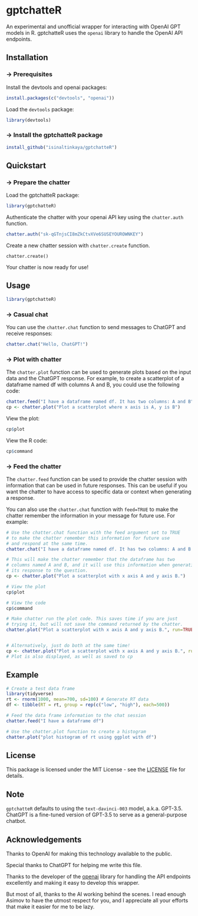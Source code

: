 # gptchatteR
An experimental and unofficial wrapper for interacting with OpenAI GPT models in R. 
gptchatteR uses the `openai` library to handle the OpenAI API endpoints.

## Installation

### &#8594; Prerequisites
Install the devtools and openai packages:

```R
install.packages(c("devtools", "openai"))
```

Load the `devtools` package:
```R
library(devtools)
```

### &#8594; Install the gptchatteR package

```r
install_github("isinaltinkaya/gptchatteR")
```

## Quickstart 

### &#8594; Prepare the chatter

Load the gptchatteR package:

```R
library(gptchatteR)
```

Authenticate the chatter with your openai API key using the `chatter.auth` function.

```R
chatter.auth("sk-qGTnjsCI8mZkCtvXVe6SUSEYOUROWNKEY")
```

Create a new chatter session with `chatter.create` function.


```
chatter.create()
```

Your chatter is now ready for use! 


## Usage

```R
library(gptchatteR)
```

### &#8594; Casual chat

You can use the `chatter.chat` function to send messages to ChatGPT and receive responses:

```R
chatter.chat("Hello, ChatGPT!")
```

### &#8594; Plot with chatter

The `chatter.plot` function can be used to generate plots based on the input data and the ChatGPT response. For example, to create a scatterplot of a dataframe named df with columns A and B, you could use the following code:

```R
chatter.feed("I have a dataframe named df. It has two columns: A and B")
cp <- chatter.plot("Plot a scatterplot where x axis is A, y is B")
```

View the plot:

```R
cp$plot
```

View the R code:

```R
cp$command
```


### &#8594; Feed the chatter

The `chatter.feed` function can be used to provide the chatter session with information that can be used in future responses. This can be useful if you want the chatter to have access to specific data or context when generating a response.

You can also use the `chatter.chat` function with `feed=TRUE` to make the chatter remember the information in your message for future use. For example:

```R
# Use the chatter.chat function with the feed argument set to TRUE 
# to make the chatter remember this information for future use
# and respond at the same time.
chatter.chat("I have a dataframe named df. It has two columns: A and B. What are my column names?",feed=TRUE)

# This will make the chatter remember that the dataframe has two 
# columns named A and B, and it will use this information when generating 
# its response to the question.
cp <- chatter.plot("Plot a scatterplot with x axis A and y axis B.")

# View the plot
cp$plot

# View the code
cp$command

# Make chatter run the plot code. This saves time if you are just
# trying it, but will not save the command returned by the chatter.
chatter.plot("Plot a scatterplot with x axis A and y axis B.", run=TRUE)


# Alternatively, just do both at the same time!
cp <- chatter.plot("Plot a scatterplot with x axis A and y axis B.", run=TRUE)
# Plot is also displayed, as well as saved to cp
```

## Example

```R
# Create a test data frame
library(tidyverse)
rt <- rnorm(1000, mean=700, sd=100) # Generate RT data
df <- tibble(RT = rt, group = rep(c("low", "high"), each=500))

# Feed the data frame information to the chat session
chatter.feed("I have a dataframe df")

# Use the chatter.plot function to create a histogram
chatter.plot("plot histogram of rt using ggplot with df")
```

## License

This package is licensed under the MIT License - see the [LICENSE](LICENSE) file for details.


## Note


`gptchatteR` defaults to using the `text-davinci-003` model, a.k.a. GPT-3.5. ChatGPT is a fine-tuned version of GPT-3.5 to serve as a general-purpose chatbot.



## Acknowledgements

Thanks to OpenAI for making this technology available to the public.

Special thanks to ChatGPT for helping me write this file.

Thanks to the developer of the [openai](https://github.com/irudnyts/openai) library for handling the API endpoints excellently and making it easy to develop this wrapper.

But most of all, thanks to the AI working behind the scenes. I read enough Asimov to have the utmost respect for you, and I appreciate all your efforts that make it easier for me to be lazy.
